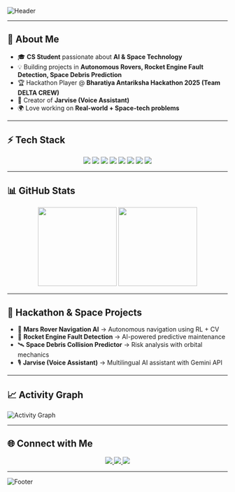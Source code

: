 <!-- Banner -->
![Header](https://capsule-render.vercel.app/api?type=waving&color=0:0f2027,100:2c5364&height=200&section=header&text=Hey%20👋%20I'm%20Chethan%20Kumar&fontSize=40&fontColor=ffffff&animation=fadeIn)

---

## 🚀 About Me  
- 🎓 **CS Student** passionate about **AI & Space Technology**  
- 💡 Building projects in **Autonomous Rovers, Rocket Engine Fault Detection, Space Debris Prediction**  
- 🏆 Hackathon Player @ **Bharatiya Antariksha Hackathon 2025 (Team DELTA CREW)**  
- 🤖 Creator of **Jarvise (Voice Assistant)**  
- 🌍 Love working on **Real-world + Space-tech problems**  

---

## ⚡ Tech Stack  
<p align="center">
  <img src="https://img.shields.io/badge/Python-3776AB?logo=python&logoColor=white&style=for-the-badge" />
  <img src="https://img.shields.io/badge/React-61DAFB?logo=react&logoColor=black&style=for-the-badge" />
  <img src="https://img.shields.io/badge/Node.js-339933?logo=node.js&logoColor=white&style=for-the-badge" />
  <img src="https://img.shields.io/badge/TensorFlow-FF6F00?logo=tensorflow&logoColor=white&style=for-the-badge" />
  <img src="https://img.shields.io/badge/ROS-22314E?logo=ros&logoColor=white&style=for-the-badge" />
  <img src="https://img.shields.io/badge/C++-00599C?logo=cplusplus&logoColor=white&style=for-the-badge" />
  <img src="https://img.shields.io/badge/Arduino-00979D?logo=arduino&logoColor=white&style=for-the-badge" />
  <img src="https://img.shields.io/badge/ESP32-000000?logo=espressif&logoColor=white&style=for-the-badge" />
</p>

---

## 📊 GitHub Stats  
<p align="center">
  <img src="https://github-readme-stats.vercel.app/api?username=chethankumarhc&show_icons=true&theme=radical" height="180"/>
  <img src="https://github-readme-stats.vercel.app/api/top-langs/?username=chethankumarhc&layout=compact&theme=radical" height="180"/>
</p>

---

## 🌌 Hackathon & Space Projects  
- 🚗 **Mars Rover Navigation AI** → Autonomous navigation using RL + CV  
- 🚀 **Rocket Engine Fault Detection** → AI-powered predictive maintenance  
- 🛰️ **Space Debris Collision Predictor** → Risk analysis with orbital mechanics  
- 🎙️ **Jarvise (Voice Assistant)** → Multilingual AI assistant with Gemini API  

---

## 📈 Activity Graph  
![Activity Graph](https://github-readme-activity-graph.vercel.app/graph?username=chethankumarhc&theme=react-dark&hide_border=true&area=true)

---

## 🌐 Connect with Me  
<p align="center">
  <a href="https://linkedin.com/in/YOUR-LINK">
    <img src="https://img.shields.io/badge/LinkedIn-0A66C2?style=for-the-badge&logo=linkedin&logoColor=white" />
  </a>
  <a href="mailto:YOUR-EMAIL@gmail.com">
    <img src="https://img.shields.io/badge/Gmail-D14836?style=for-the-badge&logo=gmail&logoColor=white" />
  </a>
  <a href="https://YOUR-PORTFOLIO.com">
    <img src="https://img.shields.io/badge/Portfolio-000000?style=for-the-badge&logo=vercel&logoColor=white" />
  </a>
</p>

---

<!-- Footer -->
![Footer](https://capsule-render.vercel.app/api?type=waving&color=0:0f2027,100:2c5364&height=120&section=footer)
